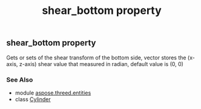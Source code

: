 ﻿---
title: shear_bottom property
second_title: Aspose.3D for Python via .NET API References
description: 
type: docs
weight: 270
url: /python-net/aspose.threed.entities/cylinder/shear_bottom/
is_root: false
---

## shear_bottom property


Gets or sets of the shear transform of the bottom side, vector stores the (x-axis, z-axis) shear value that measured in radian, default value is (0, 0)

### See Also
* module [aspose.threed.entities](../../)
* class [Cylinder](/3d/python-net/aspose.threed.entities/cylinder)
